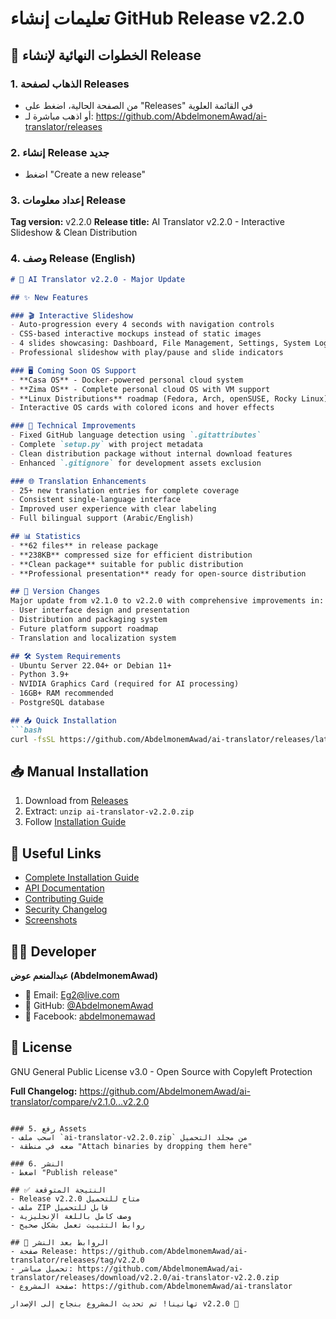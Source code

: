 # تعليمات إنشاء GitHub Release v2.2.0

## 🎯 الخطوات النهائية لإنشاء Release

### 1. الذهاب لصفحة Releases
- من الصفحة الحالية، اضغط على "Releases" في القائمة العلوية
- أو اذهب مباشرة لـ: https://github.com/AbdelmonemAwad/ai-translator/releases

### 2. إنشاء Release جديد
- اضغط "Create a new release"

### 3. إعداد معلومات Release
**Tag version:** v2.2.0
**Release title:** AI Translator v2.2.0 - Interactive Slideshow & Clean Distribution

### 4. وصف Release (English)
```markdown
# 🎉 AI Translator v2.2.0 - Major Update

## ✨ New Features

### 🎬 Interactive Slideshow
- Auto-progression every 4 seconds with navigation controls
- CSS-based interactive mockups instead of static images
- 4 slides showcasing: Dashboard, File Management, Settings, System Logs
- Professional slideshow with play/pause and slide indicators

### 🖥️ Coming Soon OS Support
- **Casa OS** - Docker-powered personal cloud system
- **Zima OS** - Complete personal cloud OS with VM support
- **Linux Distributions** roadmap (Fedora, Arch, openSUSE, Rocky Linux)
- Interactive OS cards with colored icons and hover effects

### 🔧 Technical Improvements
- Fixed GitHub language detection using `.gitattributes`
- Complete `setup.py` with project metadata
- Clean distribution package without internal download features
- Enhanced `.gitignore` for development assets exclusion

### 🌐 Translation Enhancements
- 25+ new translation entries for complete coverage
- Consistent single-language interface
- Improved user experience with clear labeling
- Full bilingual support (Arabic/English)

## 📊 Statistics
- **62 files** in release package
- **238KB** compressed size for efficient distribution
- **Clean package** suitable for public distribution
- **Professional presentation** ready for open-source distribution

## 🔄 Version Changes
Major update from v2.1.0 to v2.2.0 with comprehensive improvements in:
- User interface design and presentation
- Distribution and packaging system
- Future platform support roadmap
- Translation and localization system

## 🛠️ System Requirements
- Ubuntu Server 22.04+ or Debian 11+
- Python 3.9+
- NVIDIA Graphics Card (required for AI processing)
- 16GB+ RAM recommended
- PostgreSQL database

## 📥 Quick Installation
```bash
curl -fsSL https://github.com/AbdelmonemAwad/ai-translator/releases/latest/download/install.sh | sudo bash
```

## 📥 Manual Installation
1. Download from [Releases](https://github.com/AbdelmonemAwad/ai-translator/releases)
2. Extract: `unzip ai-translator-v2.2.0.zip`
3. Follow [Installation Guide](INSTALL.md)

## 🔗 Useful Links
- [Complete Installation Guide](INSTALL.md)
- [API Documentation](API_DOCUMENTATION.md)
- [Contributing Guide](CONTRIBUTING.md)
- [Security Changelog](SECURITY_CHANGELOG.md)
- [Screenshots](SCREENSHOTS.md)

## 👨‍💻 Developer
**عبدالمنعم عوض (AbdelmonemAwad)**
- 📧 Email: Eg2@live.com
- 🐙 GitHub: [@AbdelmonemAwad](https://github.com/AbdelmonemAwad)
- 📘 Facebook: [abdelmonemawad](https://www.facebook.com/abdelmonemawad/)

## 📄 License
GNU General Public License v3.0 - Open Source with Copyleft Protection

**Full Changelog:** https://github.com/AbdelmonemAwad/ai-translator/compare/v2.1.0...v2.2.0
```

### 5. رفع Assets
- اسحب ملف `ai-translator-v2.2.0.zip` من مجلد التحميل
- ضعه في منطقة "Attach binaries by dropping them here"

### 6. النشر
- اضغط "Publish release"

## ✅ النتيجة المتوقعة
- Release v2.2.0 متاح للتحميل
- ملف ZIP قابل للتحميل
- وصف كامل باللغة الإنجليزية
- روابط التثبيت تعمل بشكل صحيح

## 🔗 الروابط بعد النشر
- صفحة Release: https://github.com/AbdelmonemAwad/ai-translator/releases/tag/v2.2.0
- تحميل مباشر: https://github.com/AbdelmonemAwad/ai-translator/releases/download/v2.2.0/ai-translator-v2.2.0.zip
- صفحة المشروع: https://github.com/AbdelmonemAwad/ai-translator

تهانينا! تم تحديث المشروع بنجاح إلى الإصدار v2.2.0 🎉